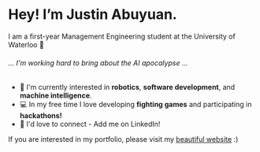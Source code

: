<h1>Hey! I’m Justin Abuyuan.</h1>
I am a first-year Management Engineering student at the University of Waterloo 🪿
<h6>... I'm working hard to bring about the AI apocalypse ...</h6>
<ul>
  <li>🤖 I'm currently interested in <b>robotics</b>, <b>software development</b>, and <b>machine intelligence</b>.</li>
  <li>💻 In my free time I love developing <b>fighting games</b> and participating in <b>hackathons!</b></li>
  <li>💼 I'd love to connect - Add me on LinkedIn!</li>
</ul>

If you are interested in my portfolio, please visit my <a href="https://portfolio.cms-justin-abuyuan.xyz/">beautiful website</a> :)
